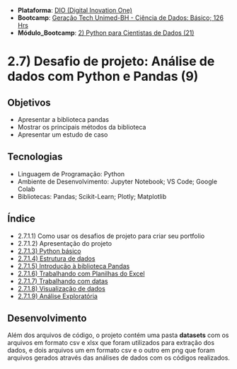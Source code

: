 * **Plataforma**: [DIO (Digital Inovation One)](/dio/)
* **Bootcamp**: [Geração Tech Unimed-BH - Ciência de Dados: Básico; 126 Hrs](/dio/dados_unimed_1/)
* **Módulo_Bootcamp**: [2) Python para Cientistas de Dados (21)](/dio/dados_unimed_1/02-modulo_python/)
# 2.7) Desafio de projeto: Análise de dados com Python e Pandas (9)
## Objetivos
* Apresentar a biblioteca pandas
* Mostrar os principais métodos da biblioteca
* Apresentar um estudo de caso
## Tecnologias
* Linguagem de Programação: Python
* Ambiente de Desenvolvimento: Jupyter Notebook; VS Code; Google Colab
* Bibliotecas: Pandas; Scikit-Learn; Plotly; Matplotlib
## Índice
* 2.7.1.1) Como usar os desafios de projeto para criar seu portfolio
* 2.7.1.2) Apresentação do projeto
* [2.7.1.3) Python básico](/dio/dados_unimed_1/02-modulo_python/07-pandas/03-python_basico.ipynb)
* [2.7.1.4) Estrutura de dados](/dio/dados_unimed_1/02-modulo_python/07-pandas/04-estrutura_dados.ipynb)
* [2.7.1.5) Introdução à biblioteca Pandas](/dio/dados_unimed_1/02-modulo_python/07-pandas/05-intro_pandas.ipynb)
* [2.7.1.6) Trabalhando com Planilhas do Excel](/dio/dados_unimed_1/02-modulo_python/07-pandas/06-07-08-excel_datas_visualizacao.ipynb)
* [2.7.1.7) Trabalhando com datas](/dio/dados_unimed_1/02-modulo_python/07-pandas/06-07-08-excel_datas_visualizacao.ipynb)
* [2.7.1.8) Visualização de dados](/dio/dados_unimed_1/02-modulo_python/07-pandas/06-07-08-excel_datas_visualizacao.ipynb)
* [2.7.1.9) Análise Exploratória](/dio/dados_unimed_1/02-modulo_python/07-pandas/09-analise_exploratoria.ipynb)
## Desenvolvimento
Além dos arquivos de código, o projeto contém uma pasta **datasets** com os arquivos em formato csv e xlsx que foram utilizados para extração dos dados, e dois arquivos um em formato csv e o outro em png que foram arquivos gerados através das análises de dados com os códigos realizados.